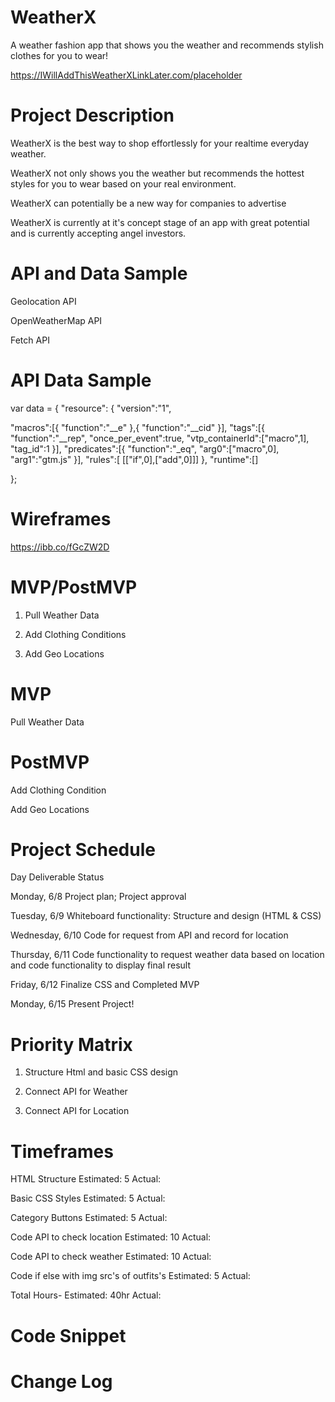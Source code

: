 # WeatherX
A weather fashion app that shows you the weather and recommends stylish clothes for you to wear!

https://IWillAddThisWeatherXLinkLater.com/placeholder

# Project Description

WeatherX is the best way to shop effortlessly for your realtime everyday weather. 

WeatherX not only shows you the weather but recommends the hottest styles for you to wear based on your real
environment.

WeatherX can potentially be a new way for companies to advertise

WeatherX is currently at it's concept stage of an app with great potential
and is currently accepting angel investors.


# API and Data Sample

Geolocation API

OpenWeatherMap API

Fetch API

# API Data Sample


var data = {
"resource": {
  "version":"1",
  
  "macros":[{
      "function":"__e"
    },{
      "function":"__cid"
    }],
  "tags":[{
      "function":"__rep",
      "once_per_event":true,
      "vtp_containerId":["macro",1],
      "tag_id":1
    }],
  "predicates":[{
      "function":"_eq",
      "arg0":["macro",0],
      "arg1":"gtm.js"
    }],
  "rules":[
    [["if",0],["add",0]]]
},
"runtime":[]




};



# Wireframes

https://ibb.co/fGcZW2D

# MVP/PostMVP 
1. Pull Weather Data

2. Add Clothing Conditions

3. Add Geo Locations

# MVP
Pull Weather Data


# PostMVP
Add Clothing Condition

Add Geo Locations


# Project Schedule
Day	Deliverable	Status


Monday, 6/8	Project plan; Project approval	


Tuesday, 6/9	Whiteboard functionality: Structure and design (HTML & CSS)	


Wednesday, 6/10	Code for request from API and record for location	


Thursday, 6/11	Code functionality to request weather data based on location and code functionality to display final result	


Friday, 6/12	 Finalize CSS and Completed MVP	


Monday, 6/15	Present	Project!


# Priority Matrix

1. Structure Html and basic CSS design


2. Connect API for Weather


3. Connect API for Location


# Timeframes

HTML Structure	Estimated: 5       Actual:

Basic CSS Styles Estimated:  5      Actual:

Category Buttons	Estimated:  5      Actual:

Code API to check location	Estimated: 10       Actual:

Code API to check weather Estimated:  10      Actual:

Code if else with img src's of outfits's  Estimated: 5       Actual:


Total Hours- 	Estimated: 40hr       Actual:

# Code Snippet


# Change Log
